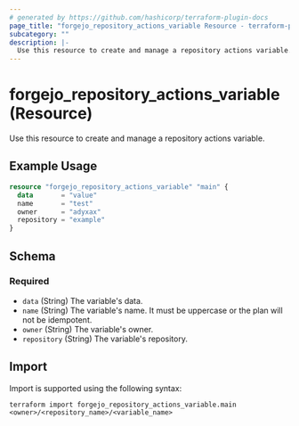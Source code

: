 ```yaml
---
# generated by https://github.com/hashicorp/terraform-plugin-docs
page_title: "forgejo_repository_actions_variable Resource - terraform-provider-forgejo"
subcategory: ""
description: |-
  Use this resource to create and manage a repository actions variable.
---
```


# forgejo_repository_actions_variable (Resource)

Use this resource to create and manage a repository actions variable.

## Example Usage

```terraform
resource "forgejo_repository_actions_variable" "main" {
  data       = "value"
  name       = "test"
  owner      = "adyxax"
  repository = "example"
}
```

<!-- schema generated by tfplugindocs -->
## Schema

### Required

- `data` (String) The variable's data.
- `name` (String) The variable's name. It must be uppercase or the plan will not be idempotent.
- `owner` (String) The variable's owner.
- `repository` (String) The variable's repository.

## Import

Import is supported using the following syntax:

```shell
terraform import forgejo_repository_actions_variable.main <owner>/<repository_name>/<variable_name>
```
